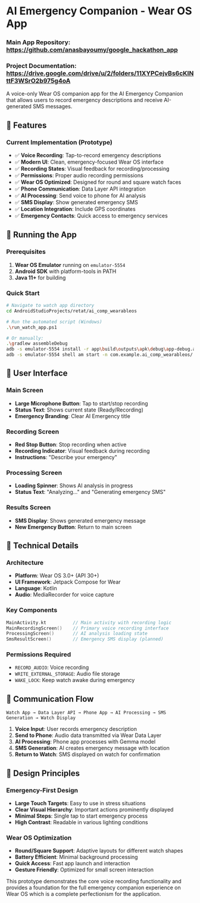 # AI Emergency Companion - Wear OS App


### Main App Repository: https://github.com/anasbayoumy/google_hackathon_app

### Project Documentation: https://drive.google.com/drive/u/2/folders/11XYPCejvBs6cKINttF3WSrO2b975g4oA

A voice-only Wear OS companion app for the AI Emergency Companion that allows users to record emergency descriptions and receive AI-generated SMS messages.

## 🎯 Features

### Current Implementation (Prototype)
- ✅ **Voice Recording**: Tap-to-record emergency descriptions
- ✅ **Modern UI**: Clean, emergency-focused Wear OS interface
- ✅ **Recording States**: Visual feedback for recording/processing
- ✅ **Permissions**: Proper audio recording permissions
- ✅ **Wear OS Optimized**: Designed for round and square watch faces
- ✅ **Phone Communication**: Data Layer API integration
- ✅ **AI Processing**: Send voice to phone for AI analysis
- ✅ **SMS Display**: Show generated emergency SMS
- ✅ **Location Integration**: Include GPS coordinates
- ✅ **Emergency Contacts**: Quick access to emergency services

## 🚀 Running the App

### Prerequisites
1. **Wear OS Emulator** running on `emulator-5554`
2. **Android SDK** with platform-tools in PATH
3. **Java 11+** for building

### Quick Start
```bash
# Navigate to watch app directory
cd AndroidStudioProjects/retat/ai_comp_wearableos

# Run the automated script (Windows)
.\run_watch_app.ps1

# Or manually:
.\gradlew assembleDebug
adb -s emulator-5554 install -r app\build\outputs\apk\debug\app-debug.apk
adb -s emulator-5554 shell am start -n com.example.ai_comp_wearableos/.presentation.MainActivity
```

## 📱 User Interface

### Main Screen
- **Large Microphone Button**: Tap to start/stop recording
- **Status Text**: Shows current state (Ready/Recording)
- **Emergency Branding**: Clear AI Emergency title

### Recording Screen
- **Red Stop Button**: Stop recording when active
- **Recording Indicator**: Visual feedback during recording
- **Instructions**: "Describe your emergency"

### Processing Screen
- **Loading Spinner**: Shows AI analysis in progress
- **Status Text**: "Analyzing..." and "Generating emergency SMS"

### Results Screen
- **SMS Display**: Shows generated emergency message
- **New Emergency Button**: Return to main screen

## 🔧 Technical Details

### Architecture
- **Platform**: Wear OS 3.0+ (API 30+)
- **UI Framework**: Jetpack Compose for Wear
- **Language**: Kotlin
- **Audio**: MediaRecorder for voice capture

### Key Components
```kotlin
MainActivity.kt          // Main activity with recording logic
MainRecordingScreen()    // Primary voice recording interface
ProcessingScreen()       // AI analysis loading state
SmsResultScreen()        // Emergency SMS display (planned)
```

### Permissions Required
- `RECORD_AUDIO`: Voice recording
- `WRITE_EXTERNAL_STORAGE`: Audio file storage
- `WAKE_LOCK`: Keep watch awake during emergency

## 🔄 Communication Flow 
```
Watch App → Data Layer API → Phone App → AI Processing → SMS Generation → Watch Display
```

1. **Voice Input**: User records emergency description
2. **Send to Phone**: Audio data transmitted via Wear Data Layer
3. **AI Processing**: Phone app processes with Gemma model
4. **SMS Generation**: AI creates emergency message with location
5. **Return to Watch**: SMS displayed on watch for confirmation

## 🎨 Design Principles

### Emergency-First Design
- **Large Touch Targets**: Easy to use in stress situations
- **Clear Visual Hierarchy**: Important actions prominently displayed
- **Minimal Steps**: Single tap to start emergency process
- **High Contrast**: Readable in various lighting conditions

### Wear OS Optimization
- **Round/Square Support**: Adaptive layouts for different watch shapes
- **Battery Efficient**: Minimal background processing
- **Quick Access**: Fast app launch and interaction
- **Gesture Friendly**: Optimized for small screen interaction



This prototype demonstrates the core voice recording functionality and provides a foundation for the full emergency companion experience on Wear OS which is a complete perfectionism for the application.
